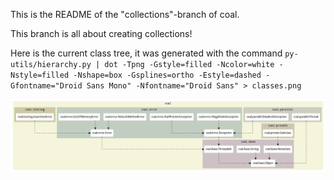 This is the README of the "collections"-branch of coal.

This branch is all about creating collections!

Here is the current class tree, it was generated with the command
`py-utils/hierarchy.py | dot -Tpng -Gstyle=filled -Ncolor=white -Nstyle=filled -Nshape=box -Gsplines=ortho -Estyle=dashed -Gfontname="Droid Sans Mono" -Nfontname="Droid Sans" > classes.png`

![Alt text](https://github.com/crypt3lx2k/coal/raw/collections/classes.png)
